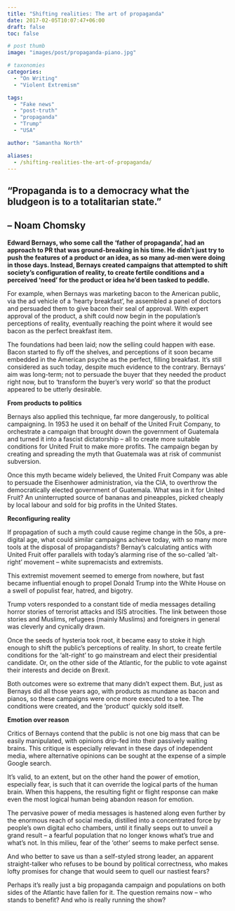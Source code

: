 ```yaml
---
title: "Shifting realities: The art of propaganda"
date: 2017-02-05T10:07:47+06:00
draft: false
toc: false

# post thumb
image: "images/post/propaganda-piano.jpg"

# taxonomies
categories:
  - "On Writing"
  - "Violent Extremism"

tags:
  - "Fake news"
  - "post-truth"
  - "propaganda"
  - "Trump"
  - "USA"

author: "Samantha North"

aliases:
  - /shifting-realities-the-art-of-propaganda/
---
```


## “Propaganda is to a democracy what the bludgeon is to a totalitarian state.”
## – Noam Chomsky

**Edward Bernays, who some call the ‘father of propaganda’, had an approach to PR that was ground-breaking in his time. He didn’t just try to push the features of a product or an idea, as so many ad-men were doing in those days. Instead, Bernays created campaigns that attempted to shift society’s configuration of reality, to create fertile conditions and a perceived ‘need’ for the product or idea he’d been tasked to peddle.**

For example, when Bernays was marketing bacon to the American public, via the ad vehicle of a ‘hearty breakfast’, he assembled a panel of doctors and persuaded them to give bacon their seal of approval. With expert approval of the product, a shift could now begin in the population’s perceptions of reality, eventually reaching the point where it would see bacon as the perfect breakfast item.

The foundations had been laid; now the selling could happen with ease. Bacon started to fly off the shelves, and perceptions of it soon became embedded in the American psyche as the perfect, filling breakfast. It’s still considered as such today, despite much evidence to the contrary. Bernays’ aim was long-term; not to persuade the buyer that they needed the product right now, but to ‘transform the buyer’s very world’ so that the product appeared to be utterly desirable.

**From products to politics**

Bernays also applied this technique, far more dangerously, to political campaigning. In 1953 he used it on behalf of the United Fruit Company, to orchestrate a campaign that brought down the government of Guatemala and turned it into a fascist dictatorship – all to create more suitable conditions for United Fruit to make more profits. The campaign began by creating and spreading the myth that Guatemala was at risk of communist subversion.

Once this myth became widely believed, the United Fruit Company was able to persuade the Eisenhower administration, via the CIA, to overthrow the democratically elected government of Guatemala. What was in it for United Fruit? An uninterrupted source of bananas and pineapples, picked cheaply by local labour and sold for big profits in the United States.

**Reconfiguring reality**

If propagation of such a myth could cause regime change in the 50s, a pre-digital age, what could similar campaigns achieve today, with so many more tools at the disposal of propagandists? Bernay’s calculating antics with United Fruit offer parallels with today’s alarming rise of the so-called ‘alt-right’ movement – white supremacists and extremists.

This extremist movement seemed to emerge from nowhere, but fast became influential enough to propel Donald Trump into the White House on a swell of populist fear, hatred, and bigotry.

Trump voters responded to a constant tide of media messages detailing horror stories of terrorist attacks and ISIS atrocities. The link between those stories and Muslims, refugees (mainly Muslims) and foreigners in general was cleverly and cynically drawn.

Once the seeds of hysteria took root, it became easy to stoke it high enough to shift the public’s perceptions of reality. In short, to create fertile conditions for the ‘alt-right’ to go mainstream and elect their presidential candidate. Or, on the other side of the Atlantic, for the public to vote against their interests and decide on Brexit.

Both outcomes were so extreme that many didn’t expect them. But, just as Bernays did all those years ago, with products as mundane as bacon and pianos, so these campaigns were once more executed to a tee. The conditions were created, and the ‘product’ quickly sold itself.

**Emotion over reason**

Critics of Bernays contend that the public is not one big mass that can be easily manipulated, with opinions drip-fed into their passively waiting brains. This critique is especially relevant in these days of independent media, where alternative opinions can be sought at the expense of a simple Google search.

It’s valid, to an extent, but on the other hand the power of emotion, especially fear, is such that it can override the logical parts of the human brain. When this happens, the resulting fight or flight response can make even the most logical human being abandon reason for emotion.

The pervasive power of media messages is hastened along even further by the enormous reach of social media, distilled into a concentrated force by people’s own digital echo chambers, until it finally seeps out to unveil a grand result – a fearful population that no longer knows what’s true and what’s not. In this milieu, fear of the ‘other’ seems to make perfect sense.

And who better to save us than a self-styled strong leader, an apparent straight-talker who refuses to be bound by political correctness, who makes lofty promises for change that would seem to quell our nastiest fears?

Perhaps it’s really just a big propaganda campaign and populations on both sides of the Atlantic have fallen for it. The question remains now – who stands to benefit? And who is really running the show?